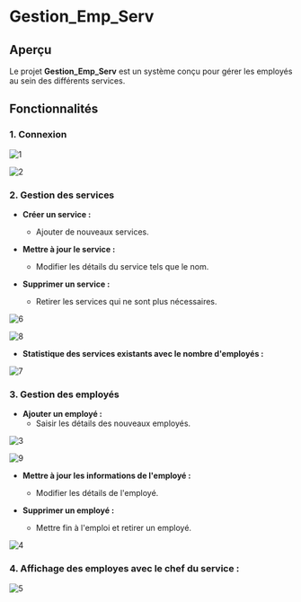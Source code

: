 # Gestion_Emp_Serv

## Aperçu

Le projet **Gestion_Emp_Serv** est un système conçu pour gérer les employés au sein des différents services. 

## Fonctionnalités

### 1. Connexion 

![1](https://github.com/nada-han/Gestion_Emp_Serv/assets/124934843/003cfc6e-b85b-4302-9c11-ec3086594834)

![2](https://github.com/nada-han/Gestion_Emp_Serv/assets/124934843/8ffbfdbb-fbb9-486a-a9af-24d7fa3f96af)

### 2. Gestion des services

- **Créer un service :**
  - Ajouter de nouveaux services.
  
- **Mettre à jour le service :**
  - Modifier les détails du service tels que le nom.

- **Supprimer un service :**
  - Retirer les services qui ne sont plus nécessaires.

 ![6](https://github.com/nada-han/Gestion_Emp_Serv/assets/124934843/ed34f4ce-b2e9-4a3b-9530-6ddc5d04325e)

 ![8](https://github.com/nada-han/Gestion_Emp_Serv/assets/124934843/17c616b9-71a7-4af9-a684-1da768c645ad)

- **Statistique des services existants avec le nombre d'employés :**

 ![7](https://github.com/nada-han/Gestion_Emp_Serv/assets/124934843/68186b22-6e2d-4b90-a27a-78540eabbb6d)

### 3. Gestion des employés

- **Ajouter un employé :**
  - Saisir les détails des nouveaux employés.

![3](https://github.com/nada-han/Gestion_Emp_Serv/assets/124934843/caa21891-22bd-4fea-8146-65f8390b66ff)

![9](https://github.com/nada-han/Gestion_Emp_Serv/assets/124934843/906030fc-f147-4ca1-8464-d6ffa4b8b2a9)

- **Mettre à jour les informations de l'employé :**
  - Modifier les détails de l'employé.

- **Supprimer un employé :**
  - Mettre fin à l'emploi et retirer un employé.

![4](https://github.com/nada-han/Gestion_Emp_Serv/assets/124934843/f76e01cb-3cf8-42e7-a2c2-ee61d29d4e6d)

### 4. Affichage des employes avec le chef du service :

![5](https://github.com/nada-han/Gestion_Emp_Serv/assets/124934843/a3a7cf45-03ec-42cc-b0ee-944b0e40fb23)


